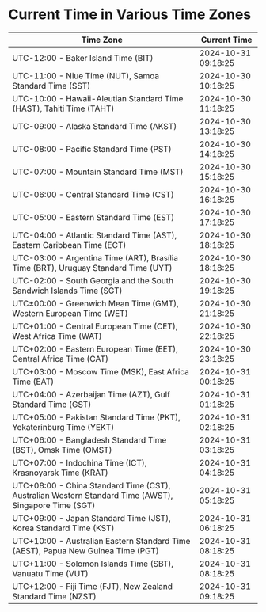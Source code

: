 # Current Time in Various Time Zones

| Time Zone | Current Time |
|-----------|--------------|
| UTC-12:00 - Baker Island Time (BIT) | 2024-10-31 09:18:25 |
| UTC-11:00 - Niue Time (NUT), Samoa Standard Time (SST) | 2024-10-30 10:18:25 |
| UTC-10:00 - Hawaii-Aleutian Standard Time (HAST), Tahiti Time (TAHT) | 2024-10-30 11:18:25 |
| UTC-09:00 - Alaska Standard Time (AKST) | 2024-10-30 13:18:25 |
| UTC-08:00 - Pacific Standard Time (PST) | 2024-10-30 14:18:25 |
| UTC-07:00 - Mountain Standard Time (MST) | 2024-10-30 15:18:25 |
| UTC-06:00 - Central Standard Time (CST) | 2024-10-30 16:18:25 |
| UTC-05:00 - Eastern Standard Time (EST) | 2024-10-30 17:18:25 |
| UTC-04:00 - Atlantic Standard Time (AST), Eastern Caribbean Time (ECT) | 2024-10-30 18:18:25 |
| UTC-03:00 - Argentina Time (ART), Brasília Time (BRT), Uruguay Standard Time (UYT) | 2024-10-30 18:18:25 |
| UTC-02:00 - South Georgia and the South Sandwich Islands Time (SGT) | 2024-10-30 19:18:25 |
| UTC±00:00 - Greenwich Mean Time (GMT), Western European Time (WET) | 2024-10-30 21:18:25 |
| UTC+01:00 - Central European Time (CET), West Africa Time (WAT) | 2024-10-30 22:18:25 |
| UTC+02:00 - Eastern European Time (EET), Central Africa Time (CAT) | 2024-10-30 23:18:25 |
| UTC+03:00 - Moscow Time (MSK), East Africa Time (EAT) | 2024-10-31 00:18:25 |
| UTC+04:00 - Azerbaijan Time (AZT), Gulf Standard Time (GST) | 2024-10-31 01:18:25 |
| UTC+05:00 - Pakistan Standard Time (PKT), Yekaterinburg Time (YEKT) | 2024-10-31 02:18:25 |
| UTC+06:00 - Bangladesh Standard Time (BST), Omsk Time (OMST) | 2024-10-31 03:18:25 |
| UTC+07:00 - Indochina Time (ICT), Krasnoyarsk Time (KRAT) | 2024-10-31 04:18:25 |
| UTC+08:00 - China Standard Time (CST), Australian Western Standard Time (AWST), Singapore Time (SGT) | 2024-10-31 05:18:25 |
| UTC+09:00 - Japan Standard Time (JST), Korea Standard Time (KST) | 2024-10-31 06:18:25 |
| UTC+10:00 - Australian Eastern Standard Time (AEST), Papua New Guinea Time (PGT) | 2024-10-31 08:18:25 |
| UTC+11:00 - Solomon Islands Time (SBT), Vanuatu Time (VUT) | 2024-10-31 08:18:25 |
| UTC+12:00 - Fiji Time (FJT), New Zealand Standard Time (NZST) | 2024-10-31 09:18:25 |
